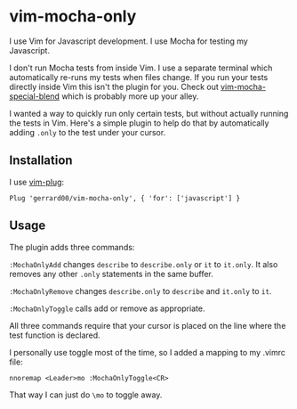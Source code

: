 # vim-mocha-only

I use Vim for Javascript development. I use Mocha for testing my Javascript.

I don't run Mocha tests from inside Vim. I use a separate terminal which automatically re-runs my tests when files change. If you run your tests directly inside Vim this isn't the plugin for you. Check out [vim-mocha-special-blend](https://github.com/toranb/vim-mocha-special-blend) which is probably more up your alley.

I wanted a way to quickly run only certain tests, but without actually running the tests in Vim. Here's a simple plugin to help do that by automatically adding `.only` to the test under your cursor.

## Installation

I use [vim-plug](https://github.com/junegunn/vim-plug):

    Plug 'gerrard00/vim-mocha-only', { 'for': ['javascript'] }

## Usage

The plugin adds three commands:

`:MochaOnlyAdd` changes `describe` to `describe.only` or `it` to `it.only`. It also removes any other `.only` statements in the same buffer.

`:MochaOnlyRemove` changes `describe.only` to `describe` and `it.only` to `it`.

`:MochaOnlyToggle` calls add or remove as appropriate.

All three commands require that your cursor is placed on the line where the test function is declared.

I personally use toggle most of the time, so I added a mapping to my .vimrc file:

    nnoremap <Leader>mo :MochaOnlyToggle<CR>

That way I can just do `\mo` to toggle away.


